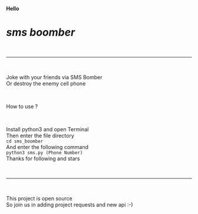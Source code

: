 <b>Hello</b> <br />
<h1><strong><em><b><i>sms boomber</i></b></em></strong></h1> <br />
<hr /><br />
<p>Joke with your friends via SMS Bomber<br />Or destroy the enemy cell phone</p><br />
<p>How to use ?</p><br />
<p>Install python3 and open Terminal<br />Then enter the file directory<br /><code>cd sms_boomber</code><br />And enter the following command<br /><code>python3 sms.py (Phone Number)</code><br />Thanks for following and stars</p>
<br /><hr /><br />
<p>This project is open source<br />
    So join us in adding project requests and new api :-)</p>